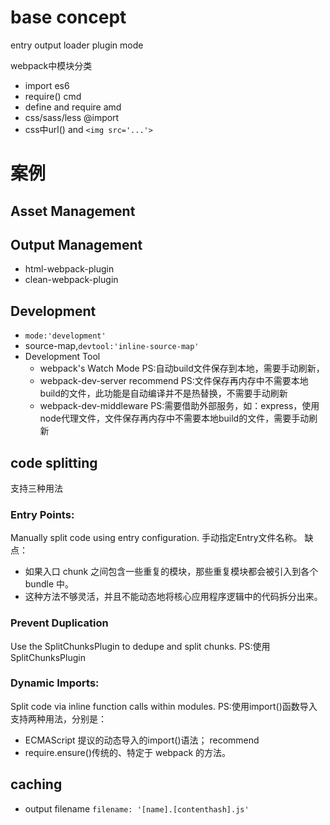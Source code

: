 # base concept
entry
output
loader
plugin
mode

webpack中模块分类
- import es6
- require() cmd
- define and require amd
- css/sass/less @import
- css中url() and `<img src='...'>`

# 案例
## Asset Management
## Output Management
- html-webpack-plugin
- clean-webpack-plugin
## Development
- `mode:'development'`
- source-map,`devtool:'inline-source-map'`
- Development Tool
  - webpack's Watch Mode  PS:自动build文件保存到本地，需要手动刷新，
  - webpack-dev-server  recommend  PS:文件保存再内存中不需要本地build的文件，此功能是自动编译并不是热替换，不需要手动刷新
  - webpack-dev-middleware PS:需要借助外部服务，如：express，使用node代理文件，文件保存再内存中不需要本地build的文件，需要手动刷新
## code splitting
支持三种用法
### Entry Points: 
Manually split code using entry configuration. 手动指定Entry文件名称。
缺点：
- 如果入口 chunk 之间包含一些重复的模块，那些重复模块都会被引入到各个 bundle 中。
- 这种方法不够灵活，并且不能动态地将核心应用程序逻辑中的代码拆分出来。
### Prevent Duplication
Use the SplitChunksPlugin to dedupe and split chunks. PS:使用SplitChunksPlugin
### Dynamic Imports: 
Split code via inline function calls within modules.  PS:使用import()函数导入
支持两种用法，分别是：
- ECMAScript 提议的动态导入的import()语法； recommend
- require.ensure()传统的、特定于 webpack 的方法。
## caching
- output filename `filename: '[name].[contenthash].js'`


